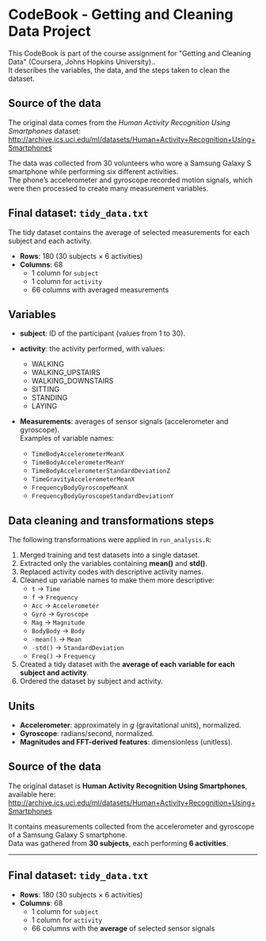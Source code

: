 # CodeBook - Getting and Cleaning Data Project

This CodeBook is part of the course assignment for "Getting and Cleaning Data" (Coursera, Johns Hopkins University)..  
It describes the variables, the data, and the steps taken to clean the dataset.

## Source of the data
The original data comes from the *Human Activity Recognition Using Smartphones* dataset:  
http://archive.ics.uci.edu/ml/datasets/Human+Activity+Recognition+Using+Smartphones  

The data was collected from 30 volunteers who wore a Samsung Galaxy S smartphone while performing six different activities.  
The phone’s accelerometer and gyroscope recorded motion signals, which were then processed to create many measurement variables.

## Final dataset: `tidy_data.txt`
The tidy dataset contains the average of selected measurements for each subject and each activity.

- **Rows**: 180 (30 subjects × 6 activities)  
- **Columns**: 68  
  - 1 column for `subject`  
  - 1 column for `activity`  
  - 66 columns with averaged measurements  

## Variables

- **subject**: ID of the participant (values from 1 to 30).  
- **activity**: the activity performed, with values:
  - WALKING  
  - WALKING_UPSTAIRS  
  - WALKING_DOWNSTAIRS  
  - SITTING  
  - STANDING  
  - LAYING  

- **Measurements**: averages of sensor signals (accelerometer and gyroscope).  
  Examples of variable names:
  - `TimeBodyAccelerometerMeanX`  
  - `TimeBodyAccelerometerMeanY`  
  - `TimeBodyAccelerometerStandardDeviationZ`  
  - `TimeGravityAccelerometerMeanX`  
  - `FrequencyBodyGyroscopeMeanX`  
  - `FrequencyBodyGyroscopeStandardDeviationY`  

## Data cleaning and transformations steps
The following transformations were applied in `run_analysis.R`:

1. Merged training and test datasets into a single dataset.  
2. Extracted only the variables containing **mean()** and **std()**.  
3. Replaced activity codes with descriptive activity names.  
4. Cleaned up variable names to make them more descriptive:
   - `t` → `Time`  
   - `f` → `Frequency`  
   - `Acc` → `Accelerometer`  
   - `Gyro` → `Gyroscope`  
   - `Mag` → `Magnitude`  
   - `BodyBody` → `Body`  
   - `-mean()` → `Mean`  
   - `-std()` → `StandardDeviation`  
   - `Freq()` → `Frequency`  
5. Created a tidy dataset with the **average of each variable for each subject and activity**.  
6. Ordered the dataset by subject and activity.

## Units

- **Accelerometer**: approximately in *g* (gravitational units), normalized.  
- **Gyroscope**: radians/second, normalized.  
- **Magnitudes and FFT-derived features**: dimensionless (unitless).  

## Source of the data
The original dataset is **Human Activity Recognition Using Smartphones**, available here:  
http://archive.ics.uci.edu/ml/datasets/Human+Activity+Recognition+Using+Smartphones  

It contains measurements collected from the accelerometer and gyroscope of a Samsung Galaxy S smartphone.  
Data was gathered from **30 subjects**, each performing **6 activities**.

---

## Final dataset: `tidy_data.txt`

- **Rows**: 180 (30 subjects × 6 activities)  
- **Columns**: 68  
  - 1 column for `subject`  
  - 1 column for `activity`  
  - 66 columns with the **average** of selected sensor signals  



